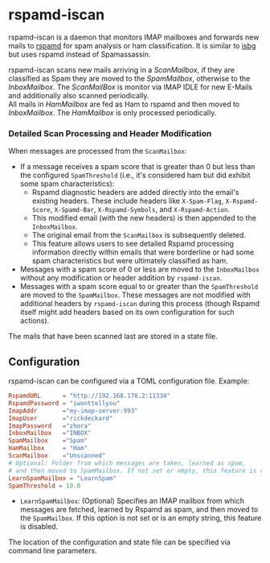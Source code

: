 # rspamd-iscan

rspamd-iscan is a daemon that monitors IMAP mailboxes and forwards new mails to 
[rspamd](https://rspamd.com) for spam analysis or ham classification.
It is similar to [isbg](https://gitlab.com/isbg/isbg) but uses rspamd instead of
Spamassassin.


rspamd-iscan scans new mails arriving in a _ScanMailbox_, if they are classified
as Spam they are moved to the _SpamMailbox_, otherwise to the _InboxMailbox_.
The _ScanMailBox_ is monitor via IMAP IDLE for new E-Mails and additionally also
scanned periodically. \
All mails in _HamMailbox_ are fed as Ham to rspamd and then moved to
_InboxMailbox_. The _HamMailbox_ is only processed periodically.

### Detailed Scan Processing and Header Modification

When messages are processed from the `ScanMailbox`:

-   If a message receives a spam score that is greater than 0 but less than the configured `SpamThreshold` (i.e., it's considered ham but did exhibit some spam characteristics):
    -   Rspamd diagnostic headers are added directly into the email's existing headers. These include headers like `X-Spam-Flag`, `X-Rspamd-Score`, `X-Spamd-Bar`, `X-Rspamd-Symbols`, and `X-Rspamd-Action`.
    -   This modified email (with the new headers) is then appended to the `InboxMailbox`.
    -   The original email from the `ScanMailbox` is subsequently deleted.
    -   This feature allows users to see detailed Rspamd processing information directly within emails that were borderline or had some spam characteristics but were ultimately classified as ham.
-   Messages with a spam score of 0 or less are moved to the `InboxMailbox` without any modification or header addition by `rspamd-iscan`.
-   Messages with a spam score equal to or greater than the `SpamThreshold` are moved to the `SpamMailbox`. These messages are not modified with additional headers by `rspamd-iscan` during this process (though Rspamd itself might add headers based on its own configuration for such actions).

The mails that have been scanned last are stored in a state file.

## Configuration

rspamd-iscan can be configured via a TOML configuration file.
Example:

```toml
RspamdURL      = "http://192.168.178.2:11334"
RspamdPassword = "iwonttellyou"
ImapAddr       ="my-imap-server:993"
ImapUser       ="rickdeckard"
ImapPassword   ="zhora"
InboxMailbox   ="INBOX"
SpamMailbox    ="Spam"
HamMailbox     = "Ham"
ScanMailbox    ="Unscanned"
# Optional: Folder from which messages are taken, learned as spam,
# and then moved to SpamMailbox. If not set or empty, this feature is disabled.
LearnSpamMailbox = "LearnSpam"
SpamThreshold = 10.0
```

-   `LearnSpamMailbox`: (Optional) Specifies an IMAP mailbox from which messages are fetched, learned by Rspamd as spam, and then moved to the `SpamMailbox`. If this option is not set or is an empty string, this feature is disabled.

The location of the configuration and state file can be specified via command
line parameters.

